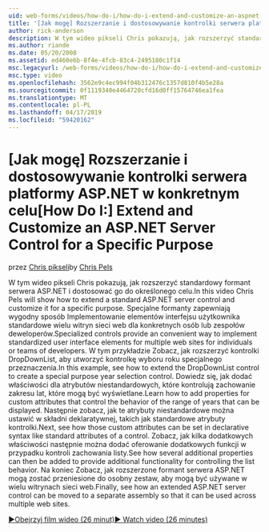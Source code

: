 ```yaml
---
uid: web-forms/videos/how-do-i/how-do-i-extend-and-customize-an-aspnet-server-control-for-a-specific-purpose
title: '[Jak mogę] Rozszerzanie i dostosowywanie kontrolki serwera platformy ASP.NET w określonym celu | Dokumentacja firmy Microsoft'
author: rick-anderson
description: W tym wideo pikseli Chris pokazują, jak rozszerzyć standardowy formant serwera ASP.NET i dostosować go do określonego celu. Specjalne elementy sterujące udostępniają c...
ms.author: riande
ms.date: 05/20/2008
ms.assetid: ed460e6b-8f4e-4fcb-83c4-2495180c1f14
msc.legacyurl: /web-forms/videos/how-do-i/how-do-i-extend-and-customize-an-aspnet-server-control-for-a-specific-purpose
msc.type: video
ms.openlocfilehash: 3562e9c4ec994f04b312476c1357d810f4b5e28a
ms.sourcegitcommit: 0f1119340e4464720cfd16d0ff15764746ea1fea
ms.translationtype: MT
ms.contentlocale: pl-PL
ms.lasthandoff: 04/17/2019
ms.locfileid: "59420162"
---
```

# <a name="how-do-i-extend-and-customize-an-aspnet-server-control-for-a-specific-purpose"></a><span data-ttu-id="f8155-104">[Jak mogę] Rozszerzanie i dostosowywanie kontrolki serwera platformy ASP.NET w konkretnym celu</span><span class="sxs-lookup"><span data-stu-id="f8155-104">[How Do I:] Extend and Customize an ASP.NET Server Control for a Specific Purpose</span></span>

<span data-ttu-id="f8155-105">przez [Chris pikseli](https://twitter.com/chrispels)</span><span class="sxs-lookup"><span data-stu-id="f8155-105">by [Chris Pels](https://twitter.com/chrispels)</span></span>

<span data-ttu-id="f8155-106">W tym wideo pikseli Chris pokazują, jak rozszerzyć standardowy formant serwera ASP.NET i dostosować go do określonego celu.</span><span class="sxs-lookup"><span data-stu-id="f8155-106">In this video Chris Pels will show how to extend a standard ASP.NET server control and customize it for a specific purpose.</span></span> <span data-ttu-id="f8155-107">Specjalne formanty zapewniają wygodny sposób Implementowanie elementów interfejsu użytkownika standardowe wielu witryn sieci web dla konkretnych osób lub zespołów deweloperów.</span><span class="sxs-lookup"><span data-stu-id="f8155-107">Specialized controls provide an convenient way to implement standardized user interface elements for multiple web sites for individuals or teams of developers.</span></span> <span data-ttu-id="f8155-108">W tym przykładzie Zobacz, jak rozszerzyć kontrolki DropDownList, aby utworzyć kontrolkę wyboru roku specjalnego przeznaczenia.</span><span class="sxs-lookup"><span data-stu-id="f8155-108">In this example, see how to extend the DropDownList control to create a special purpose year selection control.</span></span> <span data-ttu-id="f8155-109">Dowiedz się, jak dodać właściwości dla atrybutów niestandardowych, które kontrolują zachowanie zakresu lat, które mogą być wyświetlane.</span><span class="sxs-lookup"><span data-stu-id="f8155-109">Learn how to add properties for custom attributes that control the behavior of the range of years that can be displayed.</span></span> <span data-ttu-id="f8155-110">Następnie zobacz, jak te atrybuty niestandardowe można ustawić w składni deklaratywnej, takich jak standardowe atrybuty kontrolki.</span><span class="sxs-lookup"><span data-stu-id="f8155-110">Next, see how those custom attributes can be set in declarative syntax like standard attributes of a control.</span></span> <span data-ttu-id="f8155-111">Zobacz, jak kilka dodatkowych właściwości następnie można dodać oferowanie dodatkowych funkcji w przypadku kontroli zachowania listy.</span><span class="sxs-lookup"><span data-stu-id="f8155-111">See how several additional properties can then be added to provide additional functionality for controlling the list behavior.</span></span> <span data-ttu-id="f8155-112">Na koniec Zobacz, jak rozszerzone formant serwera ASP.NET mogą zostać przeniesione do osobny zestaw, aby mogą być używane w wielu witrynach sieci web.</span><span class="sxs-lookup"><span data-stu-id="f8155-112">Finally, see how an extended ASP.NET server control can be moved to a separate assembly so that it can be used across multiple web sites.</span></span>

[<span data-ttu-id="f8155-113">&#9654;Obejrzyj film wideo (26 minut)</span><span class="sxs-lookup"><span data-stu-id="f8155-113">&#9654; Watch video (26 minutes)</span></span>](https://channel9.msdn.com/Blogs/ASP-NET-Site-Videos/how-do-i-extend-and-customize-an-aspnet-server-control-for-a-specific-purpose)
